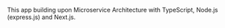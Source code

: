 This app building upon Microservice Architecture with TypeScript, Node.js (express.js) and Next.js.
